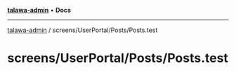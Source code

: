 [**talawa-admin**](../../../../README.md) • **Docs**

***

[talawa-admin](../../../../modules.md) / screens/UserPortal/Posts/Posts.test

# screens/UserPortal/Posts/Posts.test
